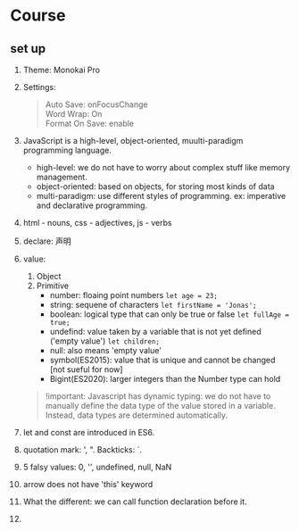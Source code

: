 # Course
## set up

1. Theme: Monokai Pro
2. Settings:
   > Auto Save: onFocusChange  
   > Word Wrap: On  
   > Format On Save: enable


1. JavaScript is a high-level, object-oriented, muulti-paradigm programming language.
	* high-level: we do not have to worry about complex stuff like memory management.
	* object-oriented: based on objects, for storing most kinds of data
	* multi-paradigm: use different styles of programming. ex: imperative and declarative programming.    
2. html - nouns, css - adjectives, js - verbs    
3. declare: 声明
4. value:    
	1. Object
	2. Primitive
		* number: floaing point numbers ```let age = 23;```
		* string: sequene of characters ```let firstName = 'Jonas';```
		* boolean: logical type that can only be true or false ```let fullAge = true;```
		* undefind: value taken by a variable that is not yet defined ('empty value') ```let children;```
		* null: also means 'empty value'
		* symbol(ES2015): value that is unique and cannot be changed [not sueful for now]
		* Bigint(ES2020): larger integers than the Number type can hold
	>!important: Javascript has dynamic typing: we do not have to manually define the data type of the value stored in a variable. Instead, data types are determined automatically.    
5. let and const are introduced in ES6.    
6. quotation mark: ', ". Backticks: `.    
7. 5 falsy values: 0, '', undefined, null, NaN    
8. arrow does not have 'this' keyword   
9. What the different: we can call function declaration before it.    
10. 
